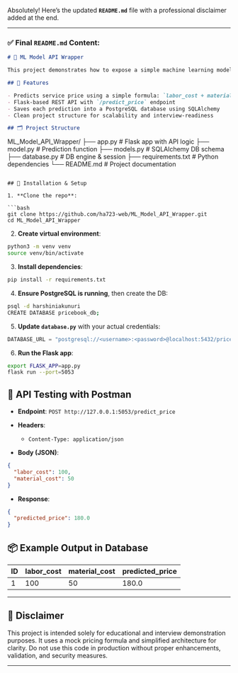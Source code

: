 Absolutely! Here’s the updated **`README.md`** file with a professional disclaimer added at the end.

---

### ✅ Final `README.md` Content:

```markdown
# 🧠 ML Model API Wrapper

This project demonstrates how to expose a simple machine learning model as a RESTful API using Flask and PostgreSQL. It's a great starting point for data science and software engineering interviews.

## 🚀 Features

- Predicts service price using a simple formula: `labor_cost + material_cost + 20% markup`
- Flask-based REST API with `/predict_price` endpoint
- Saves each prediction into a PostgreSQL database using SQLAlchemy
- Clean project structure for scalability and interview-readiness

## 🗂️ Project Structure

```

ML\_Model\_API\_Wrapper/
├── app.py              # Flask app with API logic
├── model.py            # Prediction function
├── models.py           # SQLAlchemy DB schema
├── database.py         # DB engine & session
├── requirements.txt    # Python dependencies
└── README.md           # Project documentation

````

## 🔧 Installation & Setup

1. **Clone the repo**:

```bash
git clone https://github.com/ha723-web/ML_Model_API_Wrapper.git
cd ML_Model_API_Wrapper
````

2. **Create virtual environment**:

```bash
python3 -m venv venv
source venv/bin/activate
```

3. **Install dependencies**:

```bash
pip install -r requirements.txt
```

4. **Ensure PostgreSQL is running**, then create the DB:

```bash
psql -d harshiniakunuri
CREATE DATABASE pricebook_db;
```

5. **Update `database.py`** with your actual credentials:

```python
DATABASE_URL = "postgresql://<username>:<password>@localhost:5432/pricebook_db"
```

6. **Run the Flask app**:

```bash
export FLASK_APP=app.py
flask run --port=5053
```

## 🧪 API Testing with Postman

* **Endpoint**: `POST http://127.0.0.1:5053/predict_price`
* **Headers**:

  * `Content-Type: application/json`
* **Body (JSON)**:

```json
{
  "labor_cost": 100,
  "material_cost": 50
}
```

* **Response**:

```json
{
  "predicted_price": 180.0
}
```

## 📦 Example Output in Database

| ID | labor\_cost | material\_cost | predicted\_price |
| -- | ----------- | -------------- | ---------------- |
| 1  | 100         | 50             | 180.0            |

---

## 📌 Disclaimer

This project is intended solely for educational and interview demonstration purposes. It uses a mock pricing formula and simplified architecture for clarity. Do not use this code in production without proper enhancements, validation, and security measures.

---
